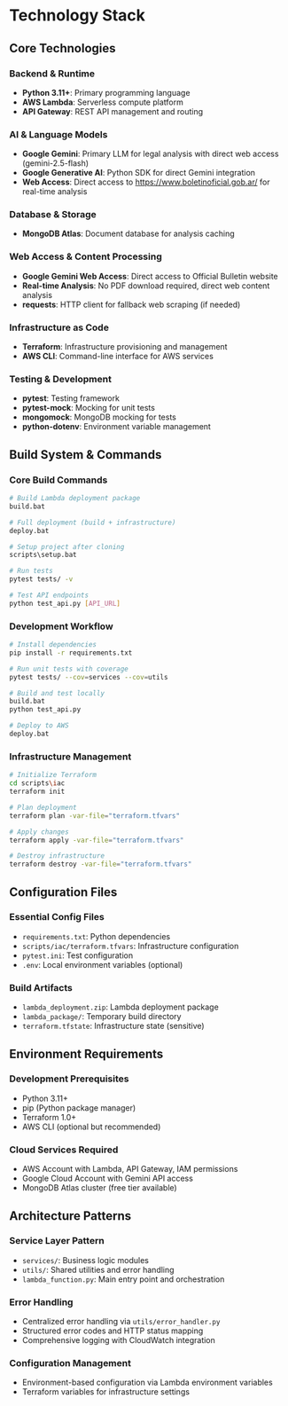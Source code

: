 # Technology Stack

## Core Technologies

### Backend & Runtime
- **Python 3.11+**: Primary programming language
- **AWS Lambda**: Serverless compute platform
- **API Gateway**: REST API management and routing

### AI & Language Models
- **Google Gemini**: Primary LLM for legal analysis with direct web access (gemini-2.5-flash)
- **Google Generative AI**: Python SDK for direct Gemini integration
- **Web Access**: Direct access to https://www.boletinoficial.gob.ar/ for real-time analysis

### Database & Storage
- **MongoDB Atlas**: Document database for analysis caching

### Web Access & Content Processing
- **Google Gemini Web Access**: Direct access to Official Bulletin website
- **Real-time Analysis**: No PDF download required, direct web content analysis
- **requests**: HTTP client for fallback web scraping (if needed)

### Infrastructure as Code
- **Terraform**: Infrastructure provisioning and management
- **AWS CLI**: Command-line interface for AWS services

### Testing & Development
- **pytest**: Testing framework
- **pytest-mock**: Mocking for unit tests
- **mongomock**: MongoDB mocking for tests
- **python-dotenv**: Environment variable management

## Build System & Commands

### Core Build Commands
```bash
# Build Lambda deployment package
build.bat

# Full deployment (build + infrastructure)
deploy.bat

# Setup project after cloning
scripts\setup.bat

# Run tests
pytest tests/ -v

# Test API endpoints
python test_api.py [API_URL]
```

### Development Workflow
```bash
# Install dependencies
pip install -r requirements.txt

# Run unit tests with coverage
pytest tests/ --cov=services --cov=utils

# Build and test locally
build.bat
python test_api.py

# Deploy to AWS
deploy.bat
```

### Infrastructure Management
```bash
# Initialize Terraform
cd scripts\iac
terraform init

# Plan deployment
terraform plan -var-file="terraform.tfvars"

# Apply changes
terraform apply -var-file="terraform.tfvars"

# Destroy infrastructure
terraform destroy -var-file="terraform.tfvars"
```

## Configuration Files

### Essential Config Files
- `requirements.txt`: Python dependencies
- `scripts/iac/terraform.tfvars`: Infrastructure configuration
- `pytest.ini`: Test configuration
- `.env`: Local environment variables (optional)

### Build Artifacts
- `lambda_deployment.zip`: Lambda deployment package
- `lambda_package/`: Temporary build directory
- `terraform.tfstate`: Infrastructure state (sensitive)

## Environment Requirements

### Development Prerequisites
- Python 3.11+
- pip (Python package manager)
- Terraform 1.0+
- AWS CLI (optional but recommended)

### Cloud Services Required
- AWS Account with Lambda, API Gateway, IAM permissions
- Google Cloud Account with Gemini API access
- MongoDB Atlas cluster (free tier available)

## Architecture Patterns

### Service Layer Pattern
- `services/`: Business logic modules
- `utils/`: Shared utilities and error handling
- `lambda_function.py`: Main entry point and orchestration

### Error Handling
- Centralized error handling via `utils/error_handler.py`
- Structured error codes and HTTP status mapping
- Comprehensive logging with CloudWatch integration

### Configuration Management
- Environment-based configuration via Lambda environment variables
- Terraform variables for infrastructure settings